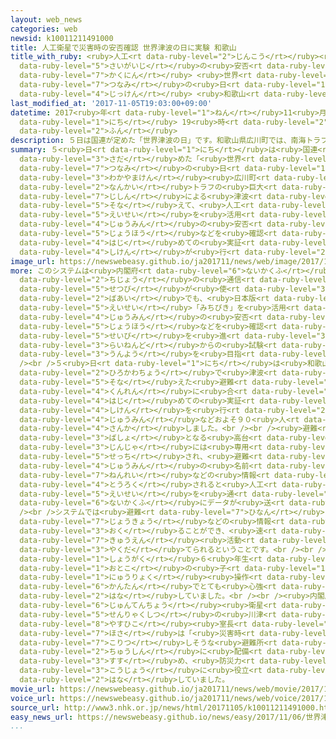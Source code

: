 ```yaml
---
layout: web_news
categories: web
newsid: k10011211491000
title: 人工衛星で災害時の安否確認 世界津波の日に実験 和歌山
title_with_ruby: <ruby>人工<rt data-ruby-level="2">じんこう</rt></ruby><ruby>衛星<rt data-ruby-level="5">えいせい</rt></ruby>で<ruby>災害時<rt
  data-ruby-level="5">さいがいじ</rt></ruby>の<ruby>安否<rt data-ruby-level="6">あんぴ</rt></ruby><ruby>確認<rt
  data-ruby-level="7">かくにん</rt></ruby> <ruby>世界<rt data-ruby-level="3">せかい</rt></ruby><ruby>津波<rt
  data-ruby-level="7">つなみ</rt></ruby>の<ruby>日<rt data-ruby-level="1">ひ</rt></ruby>に<ruby>実験<rt
  data-ruby-level="4">じっけん</rt></ruby> <ruby>和歌山<rt data-ruby-level="3">わかやま</rt></ruby>
last_modified_at: '2017-11-05T19:03:00+09:00'
datetime: 2017<ruby>年<rt data-ruby-level="1">ねん</rt></ruby>11<ruby>月<rt data-ruby-level="1">がつ</rt></ruby>05<ruby>日<rt
  data-ruby-level="1">にち</rt></ruby> 19<ruby>時<rt data-ruby-level="2">じ</rt></ruby>03<ruby>分<rt
  data-ruby-level="2">ふん</rt></ruby>
description: ５日は国連が定めた「世界津波の日」です。和歌山県広川町では、南海トラフの巨大地震による津波に備えて、人工衛星を活用して住民の安否情報などを確認するシステムの初めての実証試験が行われました。
summary: ５<ruby>日<rt data-ruby-level="1">にち</rt></ruby>は<ruby>国連<rt data-ruby-level="4">こくれん</rt></ruby>が<ruby>定<rt
  data-ruby-level="3">さだ</rt></ruby>めた「<ruby>世界<rt data-ruby-level="3">せかい</rt></ruby><ruby>津波<rt
  data-ruby-level="7">つなみ</rt></ruby>の<ruby>日<rt data-ruby-level="1">ひ</rt></ruby>」です。<ruby>和歌山県<rt
  data-ruby-level="3">わかやまけん</rt></ruby><ruby>広川町<rt data-ruby-level="2">ひろかわちょう</rt></ruby>では、<ruby>南海<rt
  data-ruby-level="2">なんかい</rt></ruby>トラフの<ruby>巨大<rt data-ruby-level="7">きょだい</rt></ruby><ruby>地震<rt
  data-ruby-level="7">じしん</rt></ruby>による<ruby>津波<rt data-ruby-level="7">つなみ</rt></ruby>に<ruby>備<rt
  data-ruby-level="5">そな</rt></ruby>えて、<ruby>人工<rt data-ruby-level="2">じんこう</rt></ruby><ruby>衛星<rt
  data-ruby-level="5">えいせい</rt></ruby>を<ruby>活用<rt data-ruby-level="2">かつよう</rt></ruby>して<ruby>住民<rt
  data-ruby-level="4">じゅうみん</rt></ruby>の<ruby>安否<rt data-ruby-level="6">あんぴ</rt></ruby><ruby>情報<rt
  data-ruby-level="5">じょうほう</rt></ruby>などを<ruby>確認<rt data-ruby-level="7">かくにん</rt></ruby>するシステムの<ruby>初<rt
  data-ruby-level="4">はじ</rt></ruby>めての<ruby>実証<rt data-ruby-level="5">じっしょう</rt></ruby><ruby>試験<rt
  data-ruby-level="4">しけん</rt></ruby>が<ruby>行<rt data-ruby-level="2">おこな</rt></ruby>われました。
image_url: https://newswebeasy.github.io/ja201711/news/web/image/2017/11/05/K10011211491_1711051819_1711051822_01_02.jpg
more: このシステムは<ruby>内閣府<rt data-ruby-level="6">ないかくふ</rt></ruby>が<ruby>災害<rt data-ruby-level="5">さいがい</rt></ruby>で<ruby>地上<rt
  data-ruby-level="2">ちじょう</rt></ruby>の<ruby>通信<rt data-ruby-level="4">つうしん</rt></ruby><ruby>設備<rt
  data-ruby-level="5">せつび</rt></ruby>が<ruby>使<rt data-ruby-level="3">つか</rt></ruby>えなくなった<ruby>場合<rt
  data-ruby-level="2">ばあい</rt></ruby>でも、<ruby>日本版<rt data-ruby-level="5">にほんばん</rt></ruby>ＧＰＳ<ruby>衛星<rt
  data-ruby-level="5">えいせい</rt></ruby>「みちびき」を<ruby>活用<rt data-ruby-level="2">かつよう</rt></ruby>して<ruby>住民<rt
  data-ruby-level="4">じゅうみん</rt></ruby>の<ruby>安否<rt data-ruby-level="6">あんぴ</rt></ruby><ruby>情報<rt
  data-ruby-level="5">じょうほう</rt></ruby>などを<ruby>確認<rt data-ruby-level="7">かくにん</rt></ruby>できるよう<ruby>整備<rt
  data-ruby-level="5">せいび</rt></ruby>を<ruby>進<rt data-ruby-level="3">すす</rt></ruby>め、<ruby>来年度<rt
  data-ruby-level="3">らいねんど</rt></ruby>からの<ruby>試験<rt data-ruby-level="4">しけん</rt></ruby><ruby>運用<rt
  data-ruby-level="3">うんよう</rt></ruby>を<ruby>目指<rt data-ruby-level="3">めざ</rt></ruby>しています。<br
  /><br />５<ruby>日<rt data-ruby-level="1">にち</rt></ruby>は<ruby>和歌山県<rt data-ruby-level="3">わかやまけん</rt></ruby><ruby>広川町<rt
  data-ruby-level="2">ひろかわちょう</rt></ruby>で<ruby>津波<rt data-ruby-level="7">つなみ</rt></ruby>に<ruby>備<rt
  data-ruby-level="5">そな</rt></ruby>えた<ruby>避難<rt data-ruby-level="7">ひなん</rt></ruby><ruby>訓練<rt
  data-ruby-level="4">くんれん</rt></ruby>に<ruby>合<rt data-ruby-level="2">あ</rt></ruby>わせて<ruby>初<rt
  data-ruby-level="4">はじ</rt></ruby>めての<ruby>実証<rt data-ruby-level="5">じっしょう</rt></ruby><ruby>試験<rt
  data-ruby-level="4">しけん</rt></ruby>を<ruby>行<rt data-ruby-level="2">おこな</rt></ruby>い、<ruby>住民<rt
  data-ruby-level="4">じゅうみん</rt></ruby>などおよそ９０<ruby>人<rt data-ruby-level="1">にん</rt></ruby>が<ruby>参加<rt
  data-ruby-level="4">さんか</rt></ruby>しました。<br /><br /><ruby>避難<rt data-ruby-level="7">ひなん</rt></ruby><ruby>場所<rt
  data-ruby-level="3">ばしょ</rt></ruby>となる<ruby>高台<rt data-ruby-level="2">たかだい</rt></ruby>の<ruby>神社<rt
  data-ruby-level="3">じんじゃ</rt></ruby>には<ruby>専用<rt data-ruby-level="6">せんよう</rt></ruby>のアンテナやパソコンが<ruby>設置<rt
  data-ruby-level="5">せっち</rt></ruby>され、<ruby>避難<rt data-ruby-level="7">ひなん</rt></ruby>してきた<ruby>住民<rt
  data-ruby-level="4">じゅうみん</rt></ruby>の<ruby>名前<rt data-ruby-level="2">なまえ</rt></ruby>や<ruby>年齢<rt
  data-ruby-level="7">ねんれい</rt></ruby>などの<ruby>情報<rt data-ruby-level="5">じょうほう</rt></ruby>が<ruby>登録<rt
  data-ruby-level="4">とうろく</rt></ruby>されると<ruby>人工<rt data-ruby-level="2">じんこう</rt></ruby><ruby>衛星<rt
  data-ruby-level="5">えいせい</rt></ruby>を<ruby>通<rt data-ruby-level="2">つう</rt></ruby>じて<ruby>内閣府<rt
  data-ruby-level="6">ないかくふ</rt></ruby>にデータが<ruby>送<rt data-ruby-level="3">おく</rt></ruby>られました。<br
  /><br />システムでは<ruby>避難<rt data-ruby-level="7">ひなん</rt></ruby>した<ruby>人数<rt data-ruby-level="2">にんずう</rt></ruby>やけがの<ruby>状況<rt
  data-ruby-level="7">じょうきょう</rt></ruby>などの<ruby>情報<rt data-ruby-level="5">じょうほう</rt></ruby>も<ruby>送<rt
  data-ruby-level="3">おく</rt></ruby>ることができ、<ruby>速<rt data-ruby-level="7">すみ</rt></ruby>やかな<ruby>救援<rt
  data-ruby-level="7">きゅうえん</rt></ruby><ruby>活動<rt data-ruby-level="3">かつどう</rt></ruby>に<ruby>役立<rt
  data-ruby-level="3">やくだ</rt></ruby>てられるということです。<br /><br /><ruby>参加<rt data-ruby-level="4">さんか</rt></ruby>した<ruby>小学<rt
  data-ruby-level="1">しょうがく</rt></ruby>６<ruby>年生<rt data-ruby-level="1">ねんせい</rt></ruby>の<ruby>男<rt
  data-ruby-level="1">おとこ</rt></ruby>の<ruby>子<rt data-ruby-level="1">こ</rt></ruby>は「<ruby>入力<rt
  data-ruby-level="1">にゅうりょく</rt></ruby><ruby>操作<rt data-ruby-level="6">そうさ</rt></ruby>も<ruby>簡単<rt
  data-ruby-level="6">かんたん</rt></ruby>でとても<ruby>心強<rt data-ruby-level="2">こころづよ</rt></ruby>いです」と<ruby>話<rt
  data-ruby-level="2">はな</rt></ruby>していました。<br /><br /><ruby>内閣府<rt data-ruby-level="6">ないかくふ</rt></ruby><ruby>準天頂<rt
  data-ruby-level="6">じゅんてんちょう</rt></ruby><ruby>衛星<rt data-ruby-level="5">えいせい</rt></ruby>システム<ruby>戦略室<rt
  data-ruby-level="5">せんりゃくしつ</rt></ruby>の<ruby>川津<rt data-ruby-level="7">かわづ</rt></ruby><ruby>泰彦<rt
  data-ruby-level="8">やすひこ</rt></ruby><ruby>室長<rt data-ruby-level="2">しつちょう</rt></ruby><ruby>補佐<rt
  data-ruby-level="7">ほさ</rt></ruby>は「<ruby>災害時<rt data-ruby-level="5">さいがいじ</rt></ruby>に<ruby>孤立<rt
  data-ruby-level="7">こりつ</rt></ruby>しそうな<ruby>避難所<rt data-ruby-level="7">ひなんじょ</rt></ruby>を<ruby>中心<rt
  data-ruby-level="2">ちゅうしん</rt></ruby>に<ruby>配備<rt data-ruby-level="5">はいび</rt></ruby>を<ruby>進<rt
  data-ruby-level="3">すす</rt></ruby>め、<ruby>防災力<rt data-ruby-level="5">ぼうさいりょく</rt></ruby>の<ruby>向上<rt
  data-ruby-level="3">こうじょう</rt></ruby>に<ruby>役立<rt data-ruby-level="3">やくだ</rt></ruby>てたい」と<ruby>話<rt
  data-ruby-level="2">はな</rt></ruby>していました。
movie_url: https://newswebeasy.github.io/ja201711/news/web/movie/2017/11/05/k10011211491_201711052118_201711052120.mp4
voice_url: https://newswebeasy.github.io/ja201711/news/web/voice/2017/11/05/k10011211491_201711052118_201711052120.mp3
source_url: http://www3.nhk.or.jp/news/html/20171105/k10011211491000.html
easy_news_url: https://newswebeasy.github.io/news/easy/2017/11/06/世界津波の日-津波から逃げる練習などを行った
...
```

